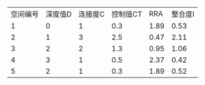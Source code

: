 |      |      |      |       |      |      |
| ---- | ---- | ---- | ----- | ---- | ---- |
| 空间编号 | 深度值D | 连接度C | 控制值CT | RRA  | 整合度I |
| 1    | 0    | 1    | 0.3   | 1.89 | 0.53 |
| 2    | 1    | 3    | 2.5   | 0.47 | 2.11 |
| 3    | 2    | 2    | 1.3   | 0.95 | 1.06 |
| 4    | 3    | 1    | 0.5   | 2.37 | 0.42 |
| 5    | 2    | 1    | 0.3   | 1.89 | 0.52 |

